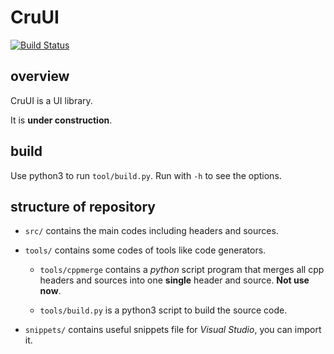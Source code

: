 # CruUI

[![Build Status](https://dev.azure.com/crupest/CruUI/_apis/build/status/crupest.CruUI)](https://dev.azure.com/crupest/CruUI/_build/latest?definitionId=5)

## overview

CruUI is a UI library.

It is **under construction**.

## build

Use python3 to run `tool/build.py`. Run with `-h` to see the options.

## structure of repository

- `src/` contains the main codes including headers and sources.

- `tools/` contains some codes of tools like code generators.

    - `tools/cppmerge` contains a *python* script program that merges all cpp headers and sources into one **single** header and source. **Not use now**.

    - `tools/build.py` is a python3 script to build the source code.

- `snippets/` contains useful snippets file for *Visual Studio*, you can import it.
